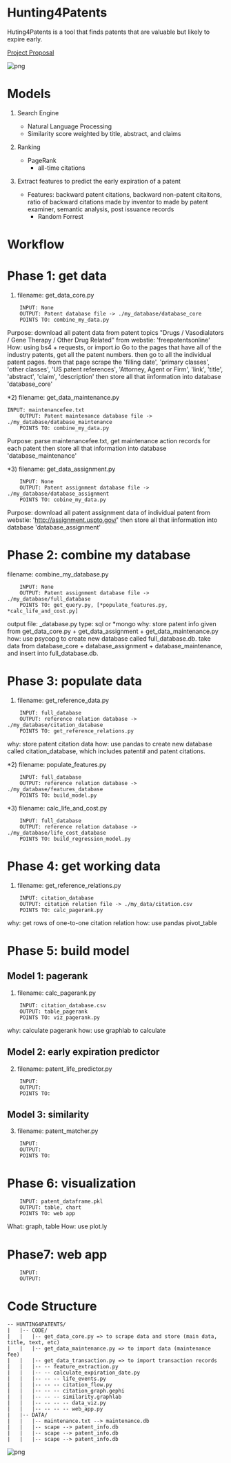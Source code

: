 # Hunting4Patents

Huting4Patents is a tool that finds patents that are valuable but likely to expire early.

[Project Proposal](Preliminary_Project_Proposal.md)

![png](results/citation_network.png)

# Models

1. Search Engine
	- Natural Language Processing
	- Similarity score weighted by title, abstract, and claims

2. Ranking
	- PageRank
		* all-time citations

3. Extract features to predict the early expiration of a patent
	- Features: backward patent citations, backward non-patent citaitons, ratio of backward citations made by inventor to made by patent examiner, semantic analysis, post issuance records
		* Random Forrest


# Workflow

Phase 1: get data
=======================================

1) filename:  get_data_core.py
```
	INPUT: None
	OUTPUT: Patent database file -> ./my_database/database_core
	POINTS TO: combine_my_data.py
```
Purpose: download all patent data from patent topics "Drugs / Vasodialators / Gene Therapy / Other Drug Related" from webstie: 'freepatentsonline'
How: using bs4 + requests, or import.io
Go to the pages that have all of the industry patents, get all the patent numbers.
then go to all the individual patent pages. from that page scrape the 'filling date', 'primary classes', 'other classes', 'US patent references', 'Attorney, Agent or Firm', 'link', 'title', 'abstract', 'claim', 'description'
then store all that iinformation into database 'database_core'

*2) filename:  get_data_maintenance.py
```
INPUT: maintenancefee.txt
	OUTPUT: Patent maintenance database file -> ./my_database/database_maintenance
	POINTS TO: combine_my_data.py
```
Purpose: parse maintenancefee.txt, get maintenance action records for each patent
then store all that information into database 'database_maintenance'

*3) filename:  get_data_assignment.py
```
	INPUT: None
	OUTPUT: Patent assignment database file -> ./my_database/database_assignment
	POINTS TO: cobine_my_data.py
```
Purpose: download all patent assignment data of individual patent from webstie: 'http://assignment.uspto.gov/'
then store all that iinformation into database 'database_assignment'


Phase 2: combine my database
=======================================
filename: combine_my_database.py
```
	INPUT: None
	OUTPUT: Patent assignment database file -> ./my_database/full_database
	POINTS TO: get_query.py, [*populate_features.py, *calc_life_and_cost.py]
```
output file: _database.py
type: sql or *mongo
why:  store patent info given from get_data_core.py + get_data_assignment + get_data_maintenance.py
how: use psycopg to create new database called full_database.db.
	 take data from database_core + database_assignment + database_maintenance, and insert into full_database.db.


Phase 3: populate data
=======================================
1) filename: get_reference_data.py
```
	INPUT: full_database
	OUTPUT: reference relation database -> ./my_database/citation_database
	POINTS TO: get_reference_relations.py
```
why: store patent citation data
how: use pandas to create new database called citation_database, which includes patent# and patent citations.

*2) filename: populate_features.py
```
	INPUT: full_database
	OUTPUT: reference relation database -> ./my_database/features_database
	POINTS TO: build_model.py
```

*3) filename: calc_life_and_cost.py
```
	INPUT: full_database
	OUTPUT: reference relation database -> ./my_database/life_cost_database
	POINTS TO: build_regression_model.py
```


Phase 4: get working data
=======================================
1) filename: get_reference_relations.py
```
	INPUT: citation_database
	OUTPUT: citation relation file -> ./my_data/citation.csv
	POINTS TO: calc_pagerank.py
```
why: get rows of one-to-one citation relation
how: use pandas pivot_table 


Phase 5: build model
=======================================
Model 1: pagerank
---------------------------------------

1) filename: calc_pagerank.py
```
	INPUT: citation_database.csv
	OUTPUT: table_pagerank
	POINTS TO: viz_pagerank.py
```

why: calculate pagerank
how: use graphlab to calculate


Model 2: early expiration predictor
---------------------------------------
2) filename: patent_life_predictor.py
```
	INPUT: 
	OUTPUT: 
	POINTS TO: 
```

Model 3: similarity
---------------------------------------
3) filename: patent_matcher.py
```
	INPUT: 
	OUTPUT: 
	POINTS TO: 
```

Phase 6: visualization
=======================================
```
	INPUT: patent_dataframe.pkl
	OUTPUT: table, chart
	POINTS TO: web app
```

What: graph, table
How: use plot.ly


Phase7: web app
=======================================
```
	INPUT: 
	OUTPUT: 
```

# Code Structure

```
-- HUNTING4PATENTS/
|	|-- CODE/
|	|	|-- get_data_core.py => to scrape data and store (main data, title, text, etc)
|	|	|-- get_data_maintenance.py => to import data (maintenance fee)
|	|	|-- get_data_transaction.py => to import transaction records
|	|	|-- -- feature_extraction.py
|	|	|-- -- calculate_expiration_date.py
|	|	|-- -- -- life_events.py
|	|	|-- -- -- citation_flow.py
|	|	|-- -- -- citation_graph.gephi
|	|	|-- -- -- similarity.graphlab
|	|	|-- -- -- -- data_viz.py
|	|	|-- -- -- -- web_app.py
|	|-- DATA/
|	|	|-- maintenance.txt --> maintenance.db
|	|	|-- scape --> patent_info.db
|	|	|-- scape --> patent_info.db
|	|	|-- scape --> patent_info.db
```



![png](results/chart_selected_patents.png)





